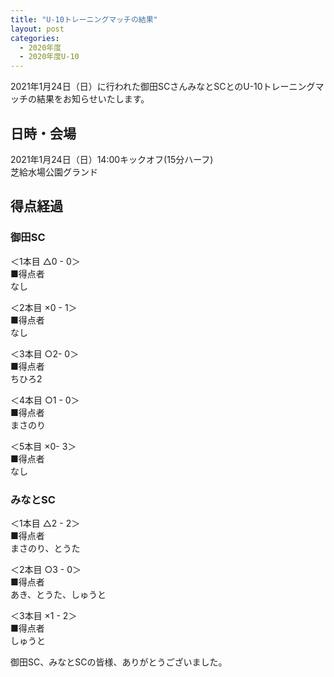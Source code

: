 ```yaml
---
title: "U-10トレーニングマッチの結果"
layout: post
categories:
  - 2020年度
  - 2020年度U-10
---
```


2021年1月24日（日）に行われた御田SCさんみなとSCとのU-10トレーニングマッチの結果をお知らせいたします。

## 日時・会場

2021年1月24日（日）14:00キックオフ(15分ハーフ)<br>
芝給水場公園グランド

## 得点経過

### 御田SC

＜1本目 △0 - 0＞<br>
■得点者<br>
なし

＜2本目 ×0 - 1＞<br>
■得点者<br>
なし

＜3本目 ○2- 0＞<br>
■得点者<br>
ちひろ2

＜4本目 ○1 - 0＞<br>
■得点者<br>
まさのり

＜5本目 ×0- 3＞<br>
■得点者<br>
なし

### みなとSC
＜1本目 △2 - 2＞<br>
■得点者<br>
まさのり、とうた

＜2本目 ○3 - 0＞<br>
■得点者<br>
あき、とうた、しゅうと

＜3本目 ×1 - 2＞<br>
■得点者<br>
しゅうと


御田SC、みなとSCの皆様、ありがとうございました。
